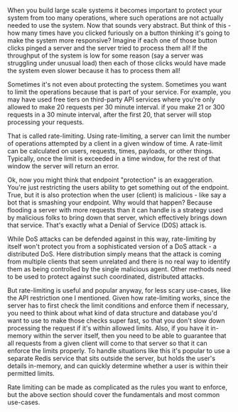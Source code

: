 When you build large scale systems it becomes important to protect your system from too many operations, where such operations are not actually needed to use the system. Now that sounds very abstract.  But think of this - how many times have you clicked furiously on a button thinking it's going to make the system more responsive? Imagine if each one of those button clicks pinged a server and the server tried to process them all! If the throughput of the system is low for some reason (say a server was struggling under unusual load) then each of those clicks would have made the system even slower because it has to process them all!

Sometimes it's not even about protecting the system. Sometimes you want to limit the operations because that is part of your service. For example, you may have used free tiers on third-party API services where you're only allowed to make 20 requests per 30 minute interval. if you make 21 or 300 requests in a 30 minute interval, after the first 20, that server will stop processing your requests.

That is called rate-limiting. Using rate-limiting, a server can limit the number of operations attempted by a client in a given window of time. A rate-limit can be calculated on users, requests, times, payloads, or other things. Typically, once the limit is exceeded in a time window, for the rest of that window the server will return an error.

Ok, now you might think that endpoint "protection" is an exaggeration. You're just restricting the users ability to get something out of the endpoint.  True, but it is also protection when the user (client) is malicious - like say a bot that is smashing your endpoint.  Why would that happen? Because flooding a server with more requests than it can handle is a strategy used by malicious folks to bring down that server, which effectively brings down that service.  That's exactly what a Denial of Service (D0S) attack is.

While DoS attacks can be defended against in this way, rate-limiting by itself won't protect you from a sophisticated version of a DoS attack - a distributed DoS. Here distribution simply means that the attack is coming from multiple clients that seem unrelated and there is no real way to identify them as being controlled by the single malicious agent.  Other methods need to be used to protect against such coordinated, distributed attacks.

But rate-limiting is useful and popular anyway, for less scary use-cases, like the API restriction one I mentioned.  Given how rate-limiting works, since the server has to first check the limit conditions and enforce them if necessary, you need to think about what kind of data structure and database you'd want to use to make those checks super fast, so that you don't slow down processing the request if it's within allowed limits. Also, if you have it in-memory within the server itself, then you need to be able to guarantee that all requests from a given client will come to that server so that it can enforce the limits properly.  To handle situations like this it's popular to use a separate Redis service that sits outside the server, but holds the user's details in-memory, and can quickly determine whether a user is within their permitted limits.

Rate limiting can be made as complicated as the rules you want to enforce, but the above section should cover the fundamentals and most common use-cases.
